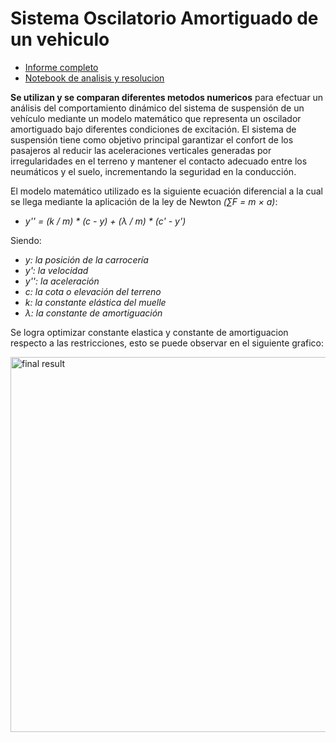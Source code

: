 # Sistema Oscilatorio Amortiguado de un vehiculo

* [Informe completo](https://github.com/maxogod/Numerical-Modeling/blob/main/informe.pdf)
* [Notebook de analisis y resolucion](https://github.com/maxogod/Numerical-Modeling/blob/main/resolucion.ipynb)

**Se utilizan y se comparan diferentes metodos numericos** para efectuar un análisis del comportamiento dinámico del sistema de suspensión de un vehículo mediante un modelo matemático que representa un oscilador amortiguado bajo diferentes condiciones de excitación. El sistema de suspensión tiene como objetivo principal garantizar el confort de los pasajeros al reducir las aceleraciones verticales generadas por irregularidades en el terreno y mantener el contacto adecuado entre los neumáticos y el suelo, incrementando la seguridad en la conducción.

El modelo matemático utilizado es la siguiente ecuación diferencial a la cual se llega mediante la aplicación de la ley de Newton *(∑F = m × a)*:

- *y'' = (k / m) * (c - y) + (λ / m) * (c' - y')*

Siendo:

- *y: la posición de la carrocería*
- *y': la velocidad*
- *y'': la aceleración*
- *c: la cota o elevación del terreno*
- *k: la constante elástica del muelle*
- *λ: la constante de amortiguación*

Se logra optimizar constante elastica y constante de amortiguacion respecto a las restricciones, esto se puede observar en el siguiente grafico:

<img src="https://github.com/user-attachments/assets/53a888e4-c378-4762-8e0c-da91e15fa4a5" alt="final result" width="600"/>
